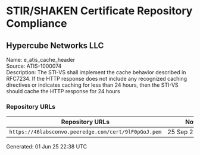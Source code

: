 # STIR/SHAKEN Certificate Repository Compliance

## Hypercube Networks LLC

Name: e_atis_cache_header\
Source: ATIS-1000074\
Description: The STI-VS shall implement the cache behavior described in RFC7234. If the HTTP response does not include any recognized caching directives or indicates caching for less than 24 hours, then the STI-VS should cache the HTTP response for 24 hours
### Repository URLs

| Repository URLs | Not After |  Problems | Link |
|-----------------|-----------|-----------|------|
| `https://46labsconvo.peeredge.com/cert/9lF0pGoJ.pem` | 25&#160;Sep&#160;25&#160;15:16&#160;UTC | true | [view](../../REPOS/08cc47312793b7dc5dc62d31bd1d769cb6c5407c/README.md) |


Generated: 01 Jun 25 22:38 UTC